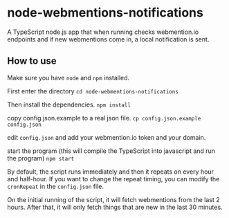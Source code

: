 # node-webmentions-notifications
A TypeScript node.js app that when running checks webmention.io endpoints and if new webmentions come in, a local notification is sent.

## How to use
Make sure you have `node` and `npm` installed.

First enter the directory
`cd node-webmentions-notifications`

 Then install the dependencies.
 `npm install`

 copy config.json.example to a real json file.
 `cp config.json.example config.json`

 edit `config.json` and add your webmention.io token and your domain.

 start the program (this will compile the TypeScript into javascript and run the program)
 `npm start`

 By default, the script runs immediately and then it repeats on every hour and half-hour. If you want to change the repeat timing, you can modify the `cronRepeat` in the `config.json` file.

 On the initial running of the script, it will fetch webmentions from the last 2 hours. After that, it will only fetch things that are new in the last 30 minutes.